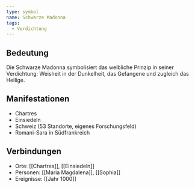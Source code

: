 ```yaml
---
type: symbol
name: Schwarze Madonna
tags:
  - Verdichtung
---
```

## Bedeutung
Die Schwarze Madonna symbolisiert das weibliche Prinzip in seiner Verdichtung: Weisheit in der Dunkelheit, das Gefangene und zugleich das Heilige.

## Manifestationen
- Chartres
- Einsiedeln
- Schweiz (53 Standorte, eigenes Forschungsfeld)
- Romani-Sara in Südfrankreich

## Verbindungen
- Orte: [[Chartres]], [[Einsiedeln]]
- Personen: [[Maria Magdalena]], [[Sophia]]
- Ereignisse: [[Jahr 1000]]
